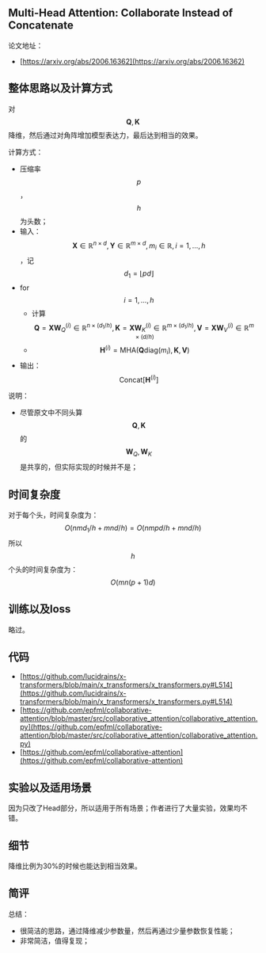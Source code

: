 ## Multi-Head Attention: Collaborate Instead of Concatenate

论文地址：

- [https://arxiv.org/abs/2006.16362](https://arxiv.org/abs/2006.16362)



## 整体思路以及计算方式

对$$\mathbf Q,\mathbf K$$降维，然后通过对角阵增加模型表达力，最后达到相当的效果。

计算方式：

- 压缩率$$p$$，$$h$$为头数；
- 输入：$$\mathbf X\in \mathbb R^{n\times d},\mathbf  Y\in \mathbb R^{m\times d},m_i\in \mathbb R,i=1,\ldots, h$$，记$$d_1=\lfloor  pd\rfloor$$
- for $$i=1,\ldots, h$$
  - 计算$$\mathbf Q= \mathbf X\mathbf W_Q^{(i)} \in \mathbb R^{n\times (d_1 /h)},\mathbf  K= \mathbf X\mathbf W_K^{(i)} \in \mathbb R^{m\times (d_1 /h)}, \mathbf V =\mathbf  X\mathbf W_V^{(i)}\in \mathbb R^{m\times (d /h)}$$
  - $$\mathbf H^{(i)}=\mathrm{MHA}(\mathbf Q\mathrm{diag}(m_i), \mathbf K, \mathbf V)$$
- 输出：$$\mathrm{Concat}[\mathbf H^{(i)}]$$

说明：

- 尽管原文中不同头算$$\mathbf Q,\mathbf K$$的$$\mathbf W_Q,\mathbf W_K$$是共享的，但实际实现的时候并不是；



## 时间复杂度

对于每个头，时间复杂度为：
$$
O(nmd_1/h + mnd/h)=O(nmpd/h + mnd/h)
$$
所以$$h$$个头的时间复杂度为：
$$
O(mn(p+1)d )
$$



## 训练以及loss

略过。



## 代码

- [https://github.com/lucidrains/x-transformers/blob/main/x_transformers/x_transformers.py#L514](https://github.com/lucidrains/x-transformers/blob/main/x_transformers/x_transformers.py#L514)
- [https://github.com/epfml/collaborative-attention/blob/master/src/collaborative_attention/collaborative_attention.py](https://github.com/epfml/collaborative-attention/blob/master/src/collaborative_attention/collaborative_attention.py)
- [https://github.com/epfml/collaborative-attention](https://github.com/epfml/collaborative-attention)



## 实验以及适用场景

因为只改了Head部分，所以适用于所有场景；作者进行了大量实验，效果均不错。



## 细节

降维比例为30%的时候也能达到相当效果。



## 简评

总结：

- 很简洁的思路，通过降维减少参数量，然后再通过少量参数恢复性能；
- 非常简洁，值得复现；